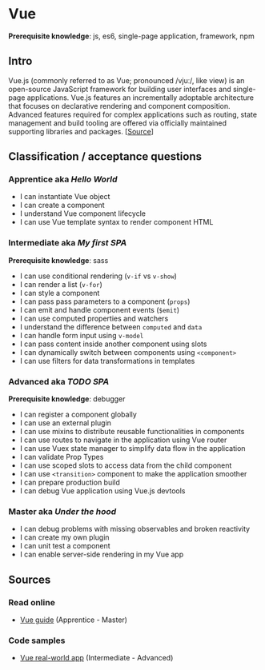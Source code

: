 # Vue

**Prerequisite knowledge**: js, es6, single-page application, framework, npm

## Intro
Vue.js (commonly referred to as Vue; pronounced /vjuː/, like view) is an open-source JavaScript framework for building user interfaces and single-page applications. Vue.js features an incrementally adoptable architecture that focuses on declarative rendering and component composition. Advanced features required for complex applications such as routing, state management and build tooling are offered via officially maintained supporting libraries and packages. [[Source](https://en.wikipedia.org/wiki/Vue.js)]

## Classification / acceptance questions

### Apprentice aka _Hello World_
* I can instantiate Vue object
* I can create a component
* I understand Vue component lifecycle
* I can use Vue template syntax to render component HTML

### Intermediate aka _My first SPA_
**Prerequisite knowledge**: sass
* I can use conditional rendering (`v-if` vs `v-show`)
* I can render a list (`v-for`)
* I can style a component
* I can pass pass parameters to a component (`props`)
* I can emit and handle component events (`$emit`)
* I can use computed properties and watchers
* I understand the difference between `computed` and `data`
* I can handle form input using `v-model`
* I can pass content inside another component using slots
* I can dynamically switch between components using `<component>`
* I can use filters for data transformations in templates

### Advanced aka _TODO SPA_
**Prerequisite knowledge**: debugger
* I can register a component globally
* I can use an external plugin
* I can use mixins to distribute reusable functionalities in components
* I can use routes to navigate in the application using Vue router
* I can use Vuex state manager to simplify data flow in the application
* I can validate Prop Types
* I can use scoped slots to access data from the child component
* I can use `<transition>` component to make the application smoother
* I can prepare production build
* I can debug Vue application using Vue.js devtools

### Master aka _Under the hood_
* I can debug problems with missing observables and broken reactivity
* I can create my own plugin
* I can unit test a component
* I can enable server-side rendering in my Vue app

## Sources

### Read online
* [Vue guide](https://vuejs.org/v2/guide/) (Apprentice - Master)

### Code samples
* [Vue real-world app](https://github.com/gothinkster/vue-realworld-example-app) (Intermediate - Advanced)
